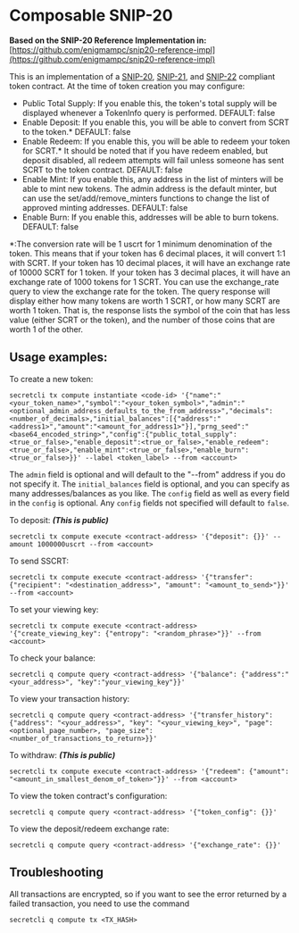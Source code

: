 # Composable SNIP-20
**Based on the SNIP-20 Reference Implementation in:** [https://github.com/enigmampc/snip20-reference-impl](https://github.com/enigmampc/snip20-reference-impl)

This is an implementation of a [SNIP-20](https://github.com/SecretFoundation/SNIPs/blob/master/SNIP-20.md), [SNIP-21](https://github.com/SecretFoundation/SNIPs/blob/master/SNIP-21.md), and [SNIP-22](https://github.com/SecretFoundation/SNIPs/blob/master/SNIP-22.md) compliant token contract.
At the time of token creation you may configure:
* Public Total Supply:  If you enable this, the token's total supply will be displayed whenever a TokenInfo query is performed.  DEFAULT: false
* Enable Deposit: If you enable this, you will be able to convert from SCRT to the token.*  DEFAULT: false
* Enable Redeem: If you enable this, you will be able to redeem your token for SCRT.*  It should be noted that if you have redeem enabled, but deposit disabled, all redeem attempts will fail unless someone has sent SCRT to the token contract.  DEFAULT: false
* Enable Mint: If you enable this, any address in the list of minters will be able to mint new tokens.  The admin address is the default minter, but can use the set/add/remove_minters functions to change the list of approved minting addresses.  DEFAULT: false
* Enable Burn: If you enable this, addresses will be able to burn tokens.  DEFAULT: false


\*:The conversion rate will be 1 uscrt for 1 minimum denomination of the token.  This means that if your token has 6 decimal places, it will convert 1:1 with SCRT.  If your token has 10 decimal places, it will have an exchange rate of 10000 SCRT for 1 token.  If your token has 3 decimal places, it will have an exchange rate of 1000 tokens for 1 SCRT.  You can use the exchange_rate query to view the exchange rate for the token.  The query response will display either how many tokens are worth 1 SCRT, or how many SCRT are worth 1 token.  That is, the response lists the symbol of the coin that has less value (either SCRT or the token), and the number of those coins that are worth 1 of the other.

## Usage examples:

To create a new token:

```secretcli tx compute instantiate <code-id> '{"name":"<your_token_name>","symbol":"<your_token_symbol>","admin":"<optional_admin_address_defaults_to_the_from_address>","decimals":<number_of_decimals>,"initial_balances":[{"address":"<address1>","amount":"<amount_for_address1>"}],"prng_seed":"<base64_encoded_string>","config":{"public_total_supply":<true_or_false>,"enable_deposit":<true_or_false>,"enable_redeem":<true_or_false>,"enable_mint":<true_or_false>,"enable_burn":<true_or_false>}}' --label <token_label> --from <account>```

The `admin` field is optional and will default to the "--from" address if you do not specify it.  The `initial_balances` field is optional, and you can specify as many addresses/balances as you like.  The `config` field as well as every field in the `config` is optional.  Any `config` fields not specified will default to `false`.

To deposit: ***(This is public)***

```secretcli tx compute execute <contract-address> '{"deposit": {}}' --amount 1000000uscrt --from <account>``` 

To send SSCRT:

```secretcli tx compute execute <contract-address> '{"transfer": {"recipient": "<destination_address>", "amount": "<amount_to_send>"}}' --from <account>```

To set your viewing key: 

```secretcli tx compute execute <contract-address> '{"create_viewing_key": {"entropy": "<random_phrase>"}}' --from <account>```

To check your balance:

```secretcli q compute query <contract-address> '{"balance": {"address":"<your_address>", "key":"your_viewing_key"}}'```

To view your transaction history:

```secretcli q compute query <contract-address> '{"transfer_history": {"address": "<your_address>", "key": "<your_viewing_key>", "page": <optional_page_number>, "page_size": <number_of_transactions_to_return>}}'```

To withdraw: ***(This is public)***

```secretcli tx compute execute <contract-address> '{"redeem": {"amount": "<amount_in_smallest_denom_of_token>"}}' --from <account>```

To view the token contract's configuration:

```secretcli q compute query <contract-address> '{"token_config": {}}'```

To view the deposit/redeem exchange rate:

```secretcli q compute query <contract-address> '{"exchange_rate": {}}'```


## Troubleshooting 

All transactions are encrypted, so if you want to see the error returned by a failed transaction, you need to use the command

`secretcli q compute tx <TX_HASH>`
